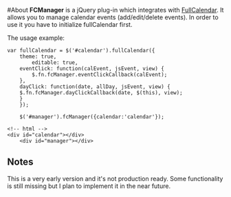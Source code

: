 #About
**FCManager** is a jQuery plug-in which integrates with [FullCalendar](http://arshaw.com/fullcalendar/). It allows you to manage calendar events (add/edit/delete events). In order to use it you have to initialize fullCalendar first.


The usage example:

    var fullCalendar = $('#calendar').fullCalendar({
	    theme: true,
			editable: true,
    	eventClick: function(calEvent, jsEvent, view) {
    		$.fn.fcManager.eventClickCallback(calEvent);
    	},
    	dayClick: function(date, allDay, jsEvent, view) {
      	$.fn.fcManager.dayClickCallback(date, $(this), view);
    	}
		});
		
		$('#manager').fcManager({calendar:'calendar'});
    
    <!-- html -->
    <div id="calendar"></div>
		<div id="manager"></div>
		
## Notes

This is a very early version and it's not production ready. Some functionality is still missing but I plan to implement it in the near future.

